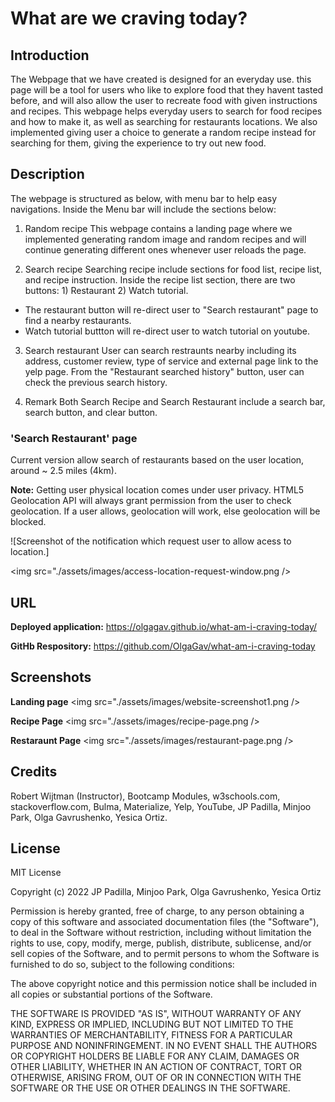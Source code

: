 # What are we craving today?

## Introduction

The Webpage that we have created is designed for an everyday use. this page will be a tool for users who like to explore food that they havent tasted before, and will also allow the user to recreate food with given instructions and recipes. This webpage helps everyday users to search for food recipes and how to make it, as well as searching for restaurants locations. We also implemented giving user a choice to generate a random recipe instead for searching for them, giving the experience to try out new food.

## Description

The webpage is structured as below, with menu bar to help easy navigations.
Inside the Menu bar will include the sections below:

1. Random recipe
   This webpage contains a landing page where we implemented generating random image and random recipes and will continue generating different ones whenever user reloads the page.

2. Search recipe 
Searching recipe include sections for food list, recipe list, and recipe instruction.
Inside the recipe list section, there are two buttons: 1) Restaurant 2) Watch tutorial.

 - The restaurant button will re-direct user to "Search restaurant" page to find a nearby restaurants. 
 - Watch tutorial buttton will re-direct user to watch tutorial on youtube.

3. Search restaurant
   User can search restraunts nearby including its address, customer review, type of service and external page link to the yelp page.
   From the "Restaurant searched history" button, user can check the previous search history.

4. Remark
Both Search Recipe and Search Restaurant include a search bar, search button, and clear button. 
 

### 'Search Restaurant' page

Current version allow search of restaurants based on the user location, around ~ 2.5 miles (4km).

**Note:** Getting user physical location comes under user privacy. HTML5 Geolocation API will always grant permission from the user to check geolocation. If a user allows, geolocation will work, else geolocation will be blocked.

![Screenshot of the notification which request user to allow acess to location.]

<img src="./assets/images/access-location-request-window.png />


## URL

**Deployed application:** https://olgagav.github.io/what-am-i-craving-today/

**GitHb Respository:** https://github.com/OlgaGav/what-am-i-craving-today

## Screenshots

**Landing page**
<img src="./assets/images/website-screenshot1.png />

**Recipe Page**
<img src="./assets/images/recipe-page.png />

**Restaraunt Page**
<img src="./assets/images/restaurant-page.png />

## Credits

Robert Wijtman (Instructor), Bootcamp Modules, w3schools.com, stackoverflow.com, Bulma, Materialize, Yelp, YouTube, JP Padilla, Minjoo Park, Olga Gavrushenko, Yesica Ortiz.

## License

MIT License

Copyright (c) 2022 JP Padilla, Minjoo Park, Olga Gavrushenko, Yesica Ortiz

Permission is hereby granted, free of charge, to any person obtaining a copy of this software and associated documentation files (the "Software"), to deal in the Software without restriction, including without limitation the rights to use, copy, modify, merge, publish, distribute, sublicense, and/or sell copies of the Software, and to permit persons to whom the Software is furnished to do so, subject to the following conditions:

The above copyright notice and this permission notice shall be included in all copies or substantial portions of the Software.

THE SOFTWARE IS PROVIDED "AS IS", WITHOUT WARRANTY OF ANY KIND, EXPRESS OR IMPLIED, INCLUDING BUT NOT LIMITED TO THE WARRANTIES OF MERCHANTABILITY, FITNESS FOR A PARTICULAR PURPOSE AND NONINFRINGEMENT. IN NO EVENT SHALL THE AUTHORS OR COPYRIGHT HOLDERS BE LIABLE FOR ANY CLAIM, DAMAGES OR OTHER LIABILITY, WHETHER IN AN ACTION OF CONTRACT, TORT OR OTHERWISE, ARISING FROM, OUT OF OR IN CONNECTION WITH THE SOFTWARE OR THE USE OR OTHER DEALINGS IN THE SOFTWARE.
